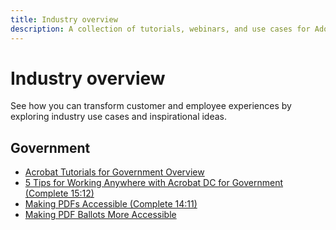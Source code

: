 ```yaml
---
title: Industry overview
description: A collection of tutorials, webinars, and use cases for Adobe Acrobat.
---
```


# Industry overview

See how you can transform customer and employee experiences by exploring industry use cases and inspirational ideas.

## Government

* [Acrobat Tutorials for Government Overview](gov/gov-overview.md)
* [5 Tips for Working Anywhere with Acrobat DC for Government (Complete 15:12)](gov/5-tips-for-working-anywhere-with-acrobat-dc-for-government.md) 
* [Making PDFs Accessible (Complete 14:11)](gov/making-pdfs-accessible.md)
* [Making PDF Ballots More Accessible](making-pdf-ballots-accessible.md)
